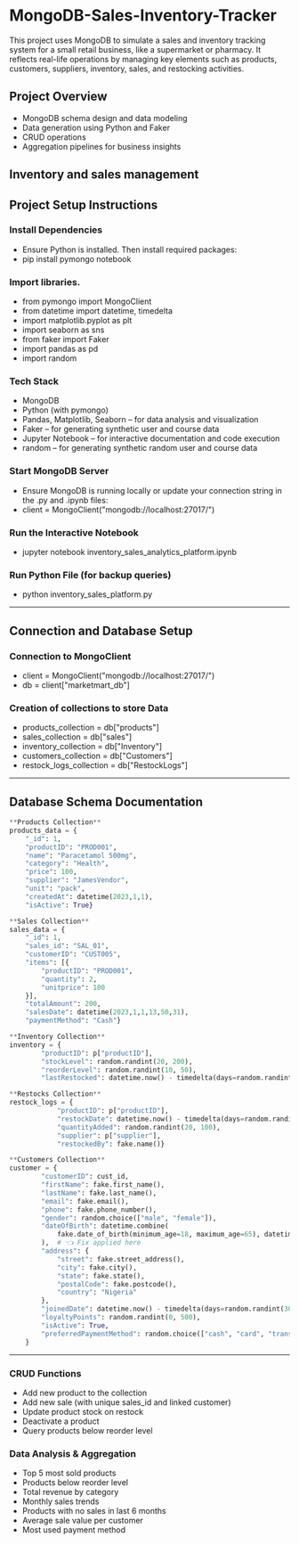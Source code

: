 # MongoDB-Sales-Inventory-Tracker
This project uses MongoDB to simulate a sales and inventory tracking system for a small retail business, like a supermarket or pharmacy. It reflects real-life operations by managing key elements such as products, customers, suppliers, inventory, sales, and restocking activities.

## Project Overview
- MongoDB schema design and data modeling
- Data generation using Python and Faker
- CRUD operations
- Aggregation pipelines for business insights

Inventory and sales management
---
##  Project Setup Instructions
### Install Dependencies 
- Ensure Python is installed. Then install required packages:
- pip install pymongo notebook

### Import libraries.
- from pymongo import MongoClient
- from datetime import datetime, timedelta
- import matplotlib.pyplot as plt
- import seaborn as sns
- from faker import Faker
- import pandas as pd
- import random

### Tech Stack
- MongoDB
- Python (with pymongo)
- Pandas, Matplotlib, Seaborn – for data analysis and visualization
- Faker – for generating synthetic user and course data
- Jupyter Notebook – for interactive documentation and code execution
- random – for generating synthetic random user and course data

### Start MongoDB Server
- Ensure MongoDB is running locally or update your connection string in the .py and .ipynb files: 
- client = MongoClient("mongodb://localhost:27017/")

### Run the Interactive Notebook
- jupyter notebook inventory_sales_analytics_platform.ipynb

### Run Python File (for backup queries)
- python inventory_sales_platform.py

---
## Connection and Database Setup
### Connection to MongoClient
- client = MongoClient("mongodb://localhost:27017/")
- db = client["marketmart_db"]

### Creation of collections to store Data
- products_collection = db["products"]
- sales_collection = db["sales"]
- inventory_collection = db["Inventory"]
- customers_collection = db["Customers"]
- restock_logs_collection = db["RestockLogs"]

---
## Database Schema Documentation
```python
**Products Collection**
products_data = {
    "_id": 1,
    "productID": "PROD001",
    "name": "Paracetamol 500mg",
    "category": "Health",
    "price": 100,
    "supplier": "JamesVendor",
    "unit": "pack",
    "createdAt": datetime(2023,1,1),
    "isActive": True}

**Sales Collection**
sales_data = {
    "_id": 1,
    "sales_id": "SAL_01",
    "customerID": "CUST005",
    "items": [{
        "productID": "PROD001", 
        "quantity": 2, 
        "unitprice": 100
    }],
    "totalAmount": 200,
    "salesDate": datetime(2023,1,1,13,50,31),
    "paymentMethod": "Cash"}

**Inventory Collection**
inventory = {
        "productID": p["productID"],
        "stockLevel": random.randint(20, 200),
        "reorderLevel": random.randint(10, 50),
        "lastRestocked": datetime.now() - timedelta(days=random.randint(1, 30))}

**Restocks Collection**
restock_logs = {
            "productID": p["productID"],
            "restockDate": datetime.now() - timedelta(days=random.randint(10, 300)),
            "quantityAdded": random.randint(20, 100),
            "supplier": p["supplier"],
            "restockedBy": fake.name()}

**Customers Collection**
customer = {
        "customerID": cust_id,
        "firstName": fake.first_name(),
        "lastName": fake.last_name(),
        "email": fake.email(),
        "phone": fake.phone_number(),
        "gender": random.choice(["male", "female"]),
        "dateOfBirth": datetime.combine(
            fake.date_of_birth(minimum_age=18, maximum_age=65), datetime.min.time()
        ),  # 👈 Fix applied here
        "address": {
            "street": fake.street_address(),
            "city": fake.city(),
            "state": fake.state(),
            "postalCode": fake.postcode(),
            "country": "Nigeria"
        },
        "joinedDate": datetime.now() - timedelta(days=random.randint(30, 800)),
        "loyaltyPoints": random.randint(0, 500),
        "isActive": True,
        "preferredPaymentMethod": random.choice(["cash", "card", "transfer"])
    }

```
    
---
### CRUD Functions
- Add new product to the collection
- Add new sale (with unique sales_id and linked customer)
- Update product stock on restock
- Deactivate a product
- Query products below reorder level

### Data Analysis & Aggregation
- Top 5 most sold products
- Products below reorder level
- Total revenue by category
- Monthly sales trends
- Products with no sales in last 6 months
- Average sale value per customer
- Most used payment method


